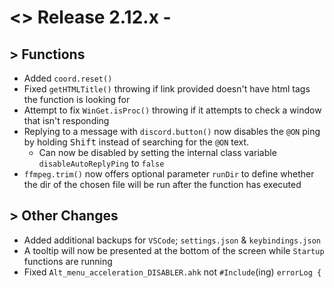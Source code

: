 # <> Release 2.12.x - 

## > Functions
- Added `coord.reset()`
- Fixed `getHTMLTitle()` throwing if link provided doesn't have html tags the function is looking for
- Attempt to fix `WinGet.isProc()` throwing if it attempts to check a window that isn't responding
- Replying to a message with `discord.button()` now disables the `@ON` ping by holding <kbd>Shift</kbd> instead of searching for the `@ON` text.
    - Can now be disabled by setting the internal class variable `disableAutoReplyPing` to `false`
- `ffmpeg.trim()` now offers optional parameter `runDir` to define whether the dir of the chosen file will be run after the function has executed

## > Other Changes
- Added additional backups for `VSCode`; `settings.json` & `keybindings.json`
- A tooltip will now be presented at the bottom of the screen while `Startup` functions are running
- Fixed `Alt_menu_acceleration_DISABLER.ahk` not `#Include`(ing) `errorLog {`